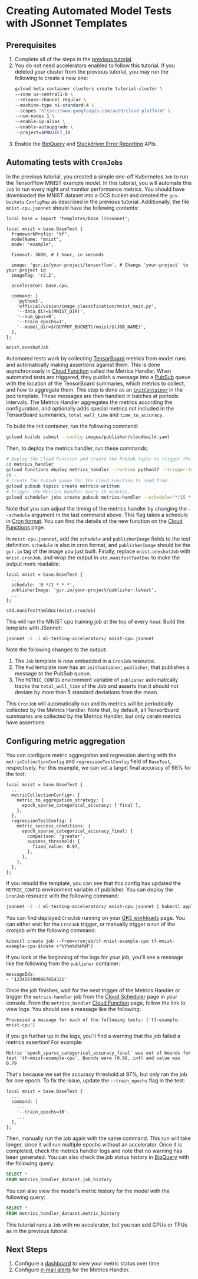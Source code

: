 # Creating Automated Model Tests with JSonnet Templates

## Prerequisites

1. Complete all of the steps in the [previous tutorial](test-templates-basic.md).
1. You do not need accelerators enabled to follow this tutorial. If you deleted your cluster from the previous tutorial, you may run the following to create a new one:
    ```bash
    gcloud beta container clusters create tutorial-cluster \
    --zone us-central1-b \
    --release-channel regular \
    --machine-type n1-standard-4 \
    --scopes "https://www.googleapis.com/auth/cloud-platform" \
    --num-nodes 1 \
    --enable-ip-alias \
    --enable-autoupgrade \
    --project=$PROJECT_ID
    ```
1. Enable the [BiqQuery](console.cloud.google.com/apis/api/bigquery.googleapis.com) and [Stackdriver Error Reporting](console.cloud.google.com/apis/api/clouderrorreporting.googleapis.com) APIs.

## Automating tests with `CronJobs`

In the previous tutorial, you created a simple one-off Kubernetes `Job` to run the TensorFlow MNIST example model. In this tutorial, you will automate this `Job` to run every night and monitor performance metrics. You should have downloaded the MNIST dataset into a GCS bucket and created the `gcs-buckets` `ConfigMap` as described in the previous tutorial. Additionally, the file `mnist-cpu.jsonnet` should have the following contents:

```jsonnet
local base = import 'templates/base.libsonnet';

local mnist = base.BaseTest {
  frameworkPrefix: "tf",
  modelName: "mnist",
  mode: "example",

  timeout: 3600, # 1 hour, in seconds

  image: 'gcr.io/your-project/tensorflow', # Change 'your-project' to your project id
  imageTag: 'r2.2',

  accelerator: base.cpu,

  command: [
    'python3',
    'official/vision/image_classification/mnist_main.py',
    '--data_dir=$(MNIST_DIR)',
    '--num_gpus=0',
    '--train_epochs=1',
    '--model_dir=$(OUTPUT_BUCKET)/mnist/$(JOB_NAME)',
  ],
};

mnist.oneshotJob
```

Automated tests work by collecting [TensorBoard](https://www.tensorflow.org/tensorboard) metrics from model runs and automatically making assertions against them. This is done asynchronously in [Cloud Function](https://cloud.google.com/functions) called the Metrics Handler. When automated tests are triggered, they publish a message into a [PubSub](https://cloud.google.com/pubsub) queue with the location of the TensorBoard summaries, which metrics to collect, and how to aggregate them. This step is done as an [`initContainer`](https://kubernetes.io/docs/concepts/workloads/pods/init-containers/) in the pod template. These messages are then handled in batches at periodic intervals. The Metrics Handler aggregates the metrics according the configuration, and optionally adds special metrics not included in the TensorBoard summaries, `total_wall_time` and `time_to_accuracy`.

To build the init container, run the following command:


```bash
gcloud builds submit --config images/publisher/cloudbuild.yaml
```

Then, to deploy the metrics handler, run these commands:

```bash
# Deploy the Cloud Function and create the PubSub topic to trigger the function.
cd metrics_handler
gcloud functions deploy metrics_handler --runtime python37 --trigger-topic=begin-metrics-handler --memory=1024MB --entry-point=run_main --timeout=500s
cd -
# Create the PubSub queue for the Cloud Function to read from.
gcloud pubsub topics create metrics-written
# Trigger the Metrics Handler every 15 minutes.
gcloud scheduler jobs create pubsub metrics-handler --schedule="*/15 * * * *" --topic=begin-metrics-handler --message-body="{}" --description="Kicks off the metric handler"
```

Note that you can adjust the timing of the metrics handler by changing the `--schedule` argument in the last command above. This flag takes a schedule in [Cron format](https://en.wikipedia.org/wiki/Cron#CRON_expression). You can find the details of the new function on the [Cloud Functions](https://console.cloud.google.com/functions/list) page.

In `mnist-cpu.jsonnet`, add the `schedule` and `publisherImage` fields to the test definition. `schedule` is also in cron format, and `publisherImage` should be the `gcr.io` tag of the image you just built. Finally, replace `mnist.oneshotJob` with `mnist.cronJob`, and wrap the output in `std.manifestYamlDoc` to make the output more readable:

```jsonnet
local mnist = base.BaseTest {
  ...
  schedule: '0 */1 * * *',
  publisherImage: 'gcr.io/your-project/publisher:latest',
  ...
};

std.manifestYamlDoc(mnist.cronJob)
```

This will run the MNIST cpu training job at the top of every hour. Build the template with JSonnet:

```bash
jsonnet -S -J ml-testing-accelerators/ mnist-cpu.jsonnet
```

Note the following changes to the output:

1. The `Job` template is now embedded in a `CronJob` resource.
1. The `Pod` template now has an `initContainer`, `publisher`, that publishes a message to the PubSub queue.
1. The `METRIC_CONFIG` environment variable of `publisher` automatically tracks the `total_wall_time` of the Job and asserts that it should not deviate by more than 5 standard deviations from the mean.

This `CronJob` will automatically run and its metrics will be periodically collected by the Metrics Handler. Note that, by default, all TensorBoard summaries are collected by the Metrics Handler, but only cerain metrics have assertions.

## Configuring metric aggregation

You can configure metric aggregation and regression alerting with the `metricCollectionConfig` and `regressionTestConfig` field of `BaseTest`, respectively. For this example, we can set a target final accuracy of 98% for the test:

```
local mnist = base.BaseTest {
  ...
  metricCollectionConfig+: {
    metric_to_aggregation_strategy: {
      epoch_sparse_categorical_accuracy: ['final'],
    },
  },
  regressionTestConfig: {
    metric_success_conditions: {
      epoch_sparse_categorical_accuracy_final: {
        comparison: 'greater',
        success_threshold: {
          fixed_value: 0.97,
        },
      },
    },
  },
};
```

If you rebuild the template, you can see that this config has updated the `METRIC_CONFIG` environment variable of publisher. You can deploy the `CronJob` resource with the following command:

```bash
jsonnet -S -J ml-testing-accelerators/ mnist-cpu.jsonnet | kubectl apply -f -
```

You can find deployed `CronJob` running on your [GKE workloads](https://console.cloud.google.com/kubernetes/workload) page. You can either wait for the `CronJob` trigger, or manually trigger a run of the cronjob with the following command:

```
kubectl create job --from=cronjob/tf-mnist-example-cpu tf-mnist-example-cpu-$(date +"%Y%m%d%H%M")
```

If you look at the beginning of the logs for your job, you'll see a message like the following from the `publisher` container:

```
messageIds:
- '1234567890987654321'
```

Once the job finishes, wait for the next trigger of the Metrics Handler or trigger the `metrics-handler` job from the [Cloud Scheduler](console.cloud.google.com/cloudscheduler) page in your console. From the `metrics_handler` [Cloud Function](https://pantheon.corp.google.com/functions/list) page, follow the link to view logs. You should see a message like the following:

```
Processed a message for each of the following tests: ['tf-example-mnist-cpu']
```

If you go further up in the logs, you'll find a warning that the job failed a metrics assertion! For example:

```
Metric `epoch_sparse_categorical_accuracy_final` was out of bounds for test `tf-mnist-example-cpu`. Bounds were (0.98, inf) and value was 0.79
```

That's because we set the accuracy threshold at 97%, but only ran the job for one epoch. To fix the issue, update the `--train_epochs` flag in the test:

```
local mnist = base.BaseTest {
  ...
  command: [
    ...
    '--train_epochs=10',
    ...
  ],
};
```

Then, manually run the job again with the same command. This run will take longer, since it will run multiple epochs without an accelerator. Once it is completed, check the metrics handler logs and note that no warning has been generated. You can also check the job status history in [BiqQuery](https://console.cloud.google.com/bigquery) with the following query:

```sql
SELECT *
FROM metrics_handler_dataset.job_history
```

You can also view the model's metric history for the model with the following query:

```sql
SELECT *
FROM metrics_handler_dataset.metric_history
```

This tutorial runs a `Job` with no accelerator, but you can add GPUs or TPUs as in the previous tutorial.

## Next Steps

1. Configure a [dashboard](../../dashboard/README.md) to view your metric status over time.
1. Configure [e-mail alerts](../../metrics_handler/README.md) for the Metrics Handler.
